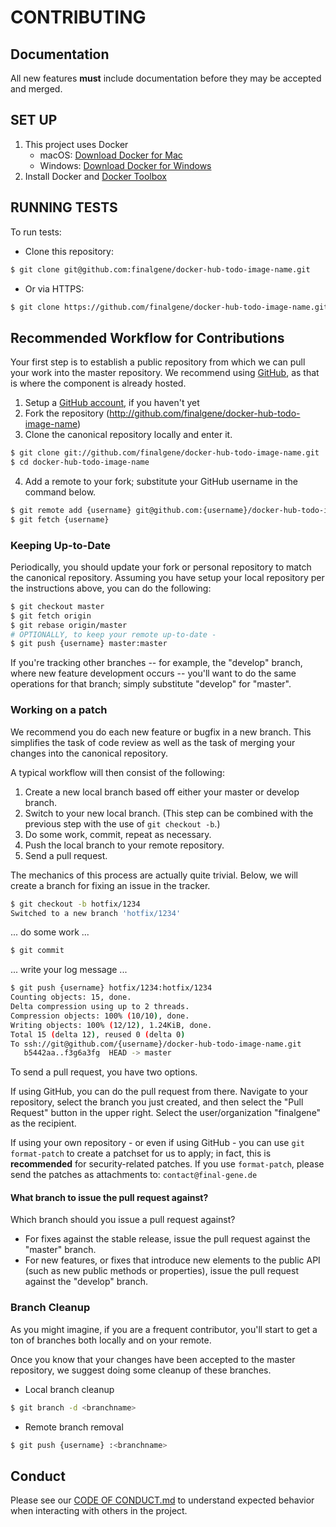 # CONTRIBUTING

## Documentation

All new features **must** include documentation before they may be accepted and merged.

## SET UP

1. This project uses Docker
    * macOS: [Download Docker for Mac](https://www.docker.com/docker-mac)
    * Windows: [Download Docker for Windows](https://www.docker.com/docker-windows)
2. Install Docker and [Docker Toolbox](https://www.docker.com/toolbox)

## RUNNING TESTS

To run tests:

- Clone this repository:

```bash
$ git clone git@github.com:finalgene/docker-hub-todo-image-name.git
```

- Or via HTTPS:

```bash
$ git clone https://github.com/finalgene/docker-hub-todo-image-name.git
```

## Recommended Workflow for Contributions

Your first step is to establish a public repository from which we can pull your work into the master repository. We recommend using [GitHub](https://github.com), as that is where the component is already hosted.

1. Setup a [GitHub account](http://github.com/), if you haven't yet
2. Fork the repository (http://github.com/finalgene/docker-hub-todo-image-name)
3. Clone the canonical repository locally and enter it.

```bash
$ git clone git://github.com/finalgene/docker-hub-todo-image-name.git
$ cd docker-hub-todo-image-name
```

4. Add a remote to your fork; substitute your GitHub username in the command below.

```bash
$ git remote add {username} git@github.com:{username}/docker-hub-todo-image-name.git
$ git fetch {username}
```

### Keeping Up-to-Date

Periodically, you should update your fork or personal repository to match the canonical repository. Assuming you have setup your local repository per the instructions above, you can do the following:

```bash
$ git checkout master
$ git fetch origin
$ git rebase origin/master
# OPTIONALLY, to keep your remote up-to-date -
$ git push {username} master:master
```

If you're tracking other branches -- for example, the "develop" branch, where new feature development occurs -- you'll want to do the same operations for that branch; simply substitute  "develop" for "master".

### Working on a patch

We recommend you do each new feature or bugfix in a new branch. This simplifies the task of code review as well as the task of merging your changes into the canonical repository.

A typical workflow will then consist of the following:

1. Create a new local branch based off either your master or develop branch.
2. Switch to your new local branch. (This step can be combined with the previous step with the use of `git checkout -b`.)
3. Do some work, commit, repeat as necessary.
4. Push the local branch to your remote repository.
5. Send a pull request.

The mechanics of this process are actually quite trivial. Below, we will create a branch for fixing an issue in the tracker.

```bash
$ git checkout -b hotfix/1234
Switched to a new branch 'hotfix/1234'
```

... do some work ...

```bash
$ git commit
```

... write your log message ...

```bash
$ git push {username} hotfix/1234:hotfix/1234
Counting objects: 15, done.
Delta compression using up to 2 threads.
Compression objects: 100% (10/10), done.
Writing objects: 100% (12/12), 1.24KiB, done.
Total 15 (delta 12), reused 0 (delta 0)
To ssh://git@github.com/{username}/docker-hub-todo-image-name.git
   b5442aa..f3g6a3fg  HEAD -> master
```

To send a pull request, you have two options.

If using GitHub, you can do the pull request from there. Navigate to your repository, select the branch you just created, and then select the "Pull Request" button in the upper right. Select the user/organization "finalgene" as the recipient.

If using your own repository - or even if using GitHub - you can use `git format-patch` to create a patchset for us to apply; in fact, this is **recommended** for security-related patches. If you use `format-patch`, please send the patches as attachments to: `contact@final-gene.de`

#### What branch to issue the pull request against?

Which branch should you issue a pull request against?

- For fixes against the stable release, issue the pull request against the "master" branch.
- For new features, or fixes that introduce new elements to the public API (such as new public methods or properties), issue the pull request against the "develop" branch.

### Branch Cleanup

As you might imagine, if you are a frequent contributor, you'll start to get a ton of branches both locally and on your remote.

Once you know that your changes have been accepted to the master repository, we suggest doing some cleanup of these branches.

- Local branch cleanup

```bash
$ git branch -d <branchname>
```

- Remote branch removal

```bash
$ git push {username} :<branchname>
```

## Conduct

Please see our [CODE OF CONDUCT.md](CODE_OF_CONDUCT.md) to understand expected behavior when interacting with others in the project.
